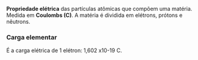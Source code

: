 **Propriedade elétrica** das partículas atômicas que compõem uma matéria. Medida em **Coulombs (C)**.
A matéria é dividida em elétrons, prótons e nêutrons.
### Carga elementar
É a carga elétrica de 1 elétron: 1,602 x10-19 C.